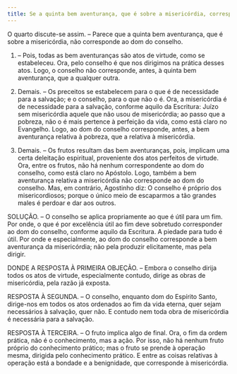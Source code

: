 ```yaml
---
title: Se a quinta bem aventurança, que é sobre a misericórdia, corresponde ao dom do conselho
---
```


O quarto discute-se assim. – Parece que a quinta bem aventurança, que é sobre a misericórdia, não corresponde ao dom do conselho.  

1. – Pois, todas as bem aventuranças são atos de virtude, como se estabeleceu. Ora, pelo conselho é que nos dirigimos na prática desses atos. Logo, o conselho não corresponde, antes, à quinta bem aventurança, que a qualquer outra.  

2. Demais. – Os preceitos se estabelecem para o que é de necessidade para a salvação; e o conselho, para o que não o é. Ora, a misericórdia é de necessidade para a salvação, conforme aquilo da Escritura: Juízo sem misericórdia aquele que não usou de misericórdia; ao passo que a pobreza, não o é mais pertence à perfeição da vida, como está claro no Evangelho. Logo, ao dom do conselho corresponde, antes, a bem aventurança relativa à pobreza, que a relativa à misericórdia.  

3. Demais. – Os frutos resultam das bem aventuranças, pois, implicam uma certa deleitação espiritual, proveniente dos atos perfeitos de virtude. Ora, entre os frutos, não há nenhum correspondente ao dom do conselho, como está claro no Apóstolo. Logo, também a bem aventurança relativa a misericórdia não corresponde ao dom do conselho.  Mas, em contrário, Agostinho diz: O conselho é próprio dos misericordiosos; porque o único meio de escaparmos a tão grandes males é perdoar e dar aos outros.  

SOLUÇÃO. – O conselho se aplica propriamente ao que é útil para um fim. Por onde, o que é por excelência útil ao fim deve sobretudo corresponder ao dom do conselho, conforme aquilo da Escritura. A piedade para tudo é útil. Por onde e especialmente, ao dom do conselho corresponde a bem aventurança da misericórdia; não pela produzir elicitamente, mas pela dirigir.  

DONDE A RESPOSTA À PRIMEIRA OBJEÇÃO. – Embora o conselho dirija todos os atos de virtude, especialmente contudo, dirige as obras de misericórdia, pela razão já exposta.  

RESPOSTA À SEGUNDA. – O conselho, enquanto dom do Espírito Santo, dirige-nos em todos os atos ordenados ao fim da vida eterna, quer sejam necessários à salvação, quer não. E contudo nem toda obra de misericórdia é necessária para a salvação.  

RESPOSTA À TERCEIRA. – O fruto implica algo de final. Ora, o fim da ordem prática, não é o conhecimento, mas a ação. Por isso, não há nenhum fruto próprio do conhecimento prático; mas o fruto se prende à operação mesma, dirigida pelo conhecimento prático. E entre as coisas relativas à operação está a bondade e a benignidade, que corresponde à misericórdia.